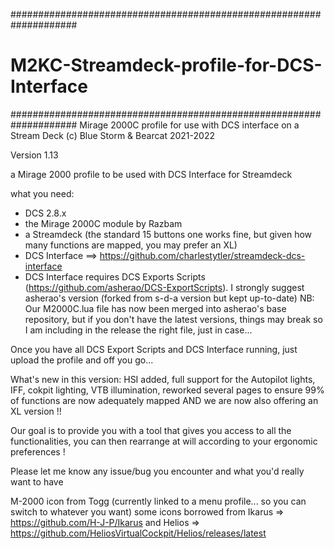 ####################################################################
# M2KC-Streamdeck-profile-for-DCS-Interface
####################################################################
Mirage 2000C profile for use with DCS interface on a Stream Deck (c) Blue Storm & Bearcat 2021-2022

Version 1.13

a Mirage 2000 profile to be used with DCS Interface for Streamdeck

what you need:

* DCS 2.8.x
* the Mirage 2000C module by Razbam
* a Streamdeck (the standard 15 buttons one works fine, but given how many functions are mapped, you may prefer an XL)
* DCS Interface ==> https://github.com/charlestytler/streamdeck-dcs-interface
* DCS Interface requires DCS Exports Scripts (https://github.com/asherao/DCS-ExportScripts). I strongly suggest asherao's version (forked from s-d-a version but kept up-to-date) NB: Our M2000C.lua file has now been merged into asherao's base repository, but if you don't have the latest versions, things may break so I am including in the release the right file, just in case...

Once you have all DCS Export Scripts and DCS Interface running, just upload the profile and off you go...

What's new in this version: HSI added, full support for the Autopilot lights, IFF, cokpit lighting, VTB illumination, reworked several pages to ensure 99% of functions are now adequately mapped AND we are now also offering an XL version !!

Our goal is to provide you with a tool that gives you access to all the functionalities, you can then rearrange at will according to your ergonomic preferences !

Please let me know any issue/bug you encounter and what you'd really want to have

M-2000 icon from Togg (currently linked to a menu profile... so you can switch to whatever you want) some icons borrowed from Ikarus => https://github.com/H-J-P/Ikarus and Helios => https://github.com/HeliosVirtualCockpit/Helios/releases/latest

